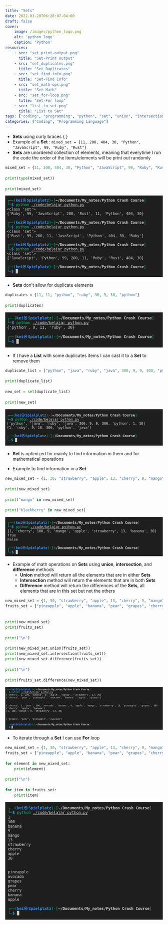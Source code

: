 ```yaml
---
title: "Sets"
date: 2022-03-20T06:28:07-04:00
draft: false
cover:
    image: /images/python_logo.png
    alt: 'python logo'
    caption: 'Python'
resources:
    - src: "set_print-output.png"
      title: "Set-Print output"
    - src: "set_duplicates.png"
      title: "Set Duplicates"
    - src: "set_find-info.png"
      title: "Set-Find Info"
    - src: "set_math-ops.png"
      title: "Set Math"
    - src: "set_for-loop.png"
      title: "Set-For loop"
    - src: "list_to_set.png"
      title: "List to Set"
tags: ["coding", "programming", "python", "set", "union", "intersection", "difference", "method"]
categories: ["Coding", "Programming Language"]
---
```


- __Sets__ using curly braces { }
- Example of a __Set__ : 
`mixed_set = {11, 200, 404, 30, "Python", "JavaScript", 99, "Ruby", "Rust"}`
- __Sets__ are unordered collection of elements, meaning that everytime I run the code the order of the items/elements will be print out randomly
```python
mixed_set = {11, 200, 404, 30, "Python", "JavaScript", 99, "Ruby", "Rust"}

print(type(mixed_set))

print(mixed_set)
```

![set-Print Output](set_print-output.png)
- __Sets__ don't allow for duplicate elements
```python
duplicates = {11, 11, "python", "ruby", 30, 9, 30, "python"}

print(duplicates)
```

![set-Duplicate](set_duplicates.png)
- If I have a __List__ with some duplicates items I can cast it to a __Set__ to remove them
```python
duplicate_list = ["python", "java", "ruby", "java", 300, 9, 9, 300, "python", 1, 10]

print(duplicate_list)

new_set = set(duplicate_list)

print(new_set)
```

![List to Set](list_to_set.png)

- __Set__ is optimized for mainly to find information in them and for mathematical operations

- Example to find information in a __Set__
```python
new_mixed_set = {1, 30, "strawberry", "apple", 13, "cherry", 9, "mango", 100, "banana"}

print(new_mixed_set)

print("mango" in new_mixed_set)

print("blackberry" in new_mixed_set)
```

![Set Find-Info](set_find-info.png)

- Example of math operations on __Sets__ using __union__, __intersection__, and __difference__ methods
   - __Union__ method will return all the elements that are in either __Sets__
   - __Intersection__ method will return the elements that are in both __Sets__
   - __Difference__ method will return the differences of the __Sets__, all elements that are in this set but not the others  
```python
new_mixed_set = {1, 30, "strawberry", "apple", 13, "cherry", 9, "mango", 100, "banana"}
fruits_set = {"pineapple", "apple", "banana", "pear", "grapes", "cherry", "avocado"}


print(new_mixed_set)
print(fruits_set)

print("\n")

print(new_mixed_set.union(fruits_set))
print(new_mixed_set.intersection(fruits_set))
print(new_mixed_set.difference(fruits_set))

print("\n")

print(fruits_set.difference(new_mixed_set))
```

![Set Math ops](sets_math-ops.png)

- To iterate through a __Set__ I can use __For__ loop
```python
new_mixed_set = {1, 30, "strawberry", "apple", 13, "cherry", 9, "mango", 100, "banana"}
fruits_set = {"pineapple", "apple", "banana", "pear", "grapes", "cherry", "avocado"}

for element in new_mixed_set:
    print(element)

print("\n")

for item in fruits_set:
    print(item)
```

![set for loop](set_for-loop.png)